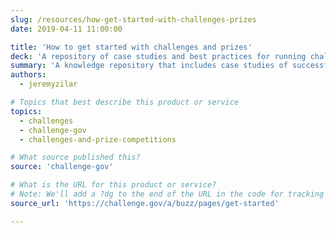 ```yaml
---
slug: /resources/how-get-started-with-challenges-prizes
date: 2019-04-11 11:00:00

title: 'How to get started with challenges and prizes'
deck: 'A repository of case studies and best practices for running challenges of all kinds.'
summary: 'A knowledge repository that includes case studies of successful challenges and best practices for running challenges of all kinds and even ways to contact experts in different phases of the process.'
authors:
  - jeremyzilar

# Topics that best describe this product or service
topics:
  - challenges
  - challenge-gov
  - challenges-and-prize-competitions

# What source published this?
source: 'challenge-gov'

# What is the URL for this product or service?
# Note: We'll add a ?dg to the end of the URL in the code for tracking purposes
source_url: 'https://challenge.gov/a/buzz/pages/get-started'

---
```

